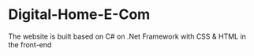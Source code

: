 # Digital-Home-E-Com
The website is built based on C# on .Net Framework with CSS &amp; HTML in the front-end
